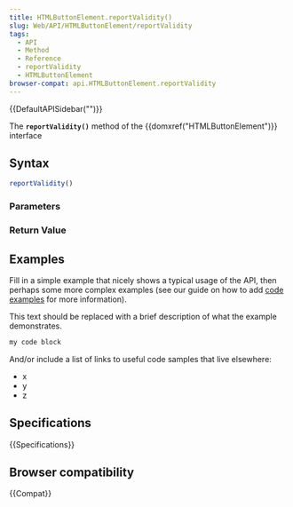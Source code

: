 ```yaml
---
title: HTMLButtonElement.reportValidity()
slug: Web/API/HTMLButtonElement/reportValidity
tags:
  - API
  - Method
  - Reference
  - reportValidity
  - HTMLButtonElement
browser-compat: api.HTMLButtonElement.reportValidity
---
```

{{DefaultAPISidebar("")}}

The **`reportValidity()`** method of the {{domxref("HTMLButtonElement")}} interface 

## Syntax

```js
reportValidity()
```

### Parameters



### Return Value



## Examples

Fill in a simple example that nicely shows a typical usage of the API, then perhaps some more complex examples (see our guide on how to add [code examples](/en-US/docs/MDN/Contribute/Structures/Code_examples) for more information).

This text should be replaced with a brief description of what the example demonstrates.

```js
my code block
```

And/or include a list of links to useful code samples that live elsewhere:

*   x
*   y
*   z

## Specifications

{{Specifications}}

## Browser compatibility

{{Compat}}

